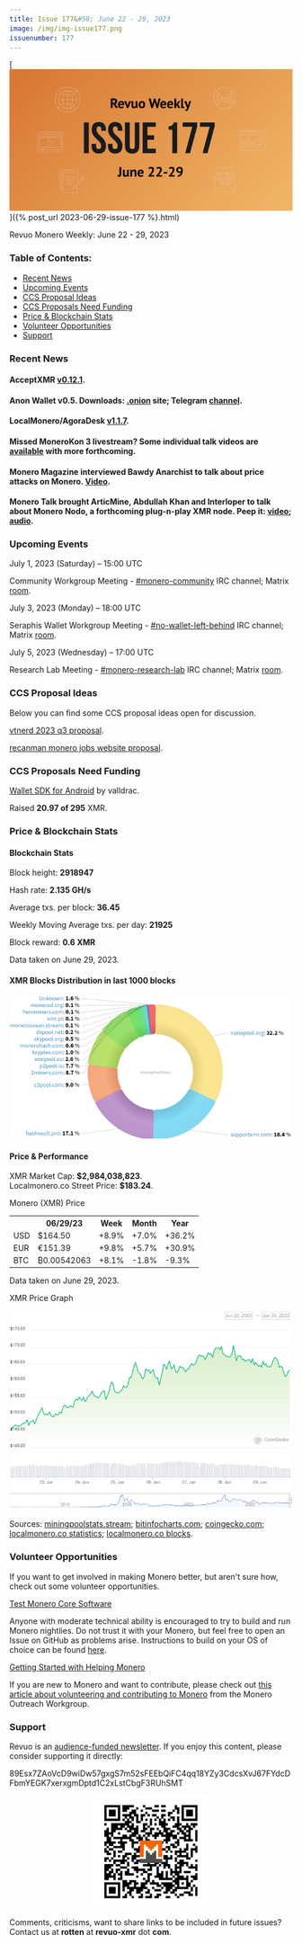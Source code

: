 ```yaml
---
title: Issue 177&#58; June 22 - 29, 2023
image: /img/img-issue177.png
issuenumber: 177
---
```

[<img src="/img/img-issue177.png" alt="Revuo Monero Weekly #177 Slide" class="img-lead">]({% post_url 2023-06-29-issue-177 %}.html)

<p class="text-lead">Revuo Monero Weekly: June 22 - 29, 2023</p>
<!--more-->

<h3>Table of Contents:</h3>
<ul class="contents">
    <li><a href="#news">Recent News</a></li>
    <li><a href="#events">Upcoming Events</a></li>
    <li><a href="#ideas">CCS Proposal Ideas</a></li>
    <li><a href="#proposals">CCS Proposals Need Funding</a></li>
    <li><a href="#stats">Price & Blockchain Stats</a></li>
    <li><a href="#volunteer">Volunteer Opportunities</a></li>
    <li><a href="#support">Support</a></li>
</ul>

<h3 id="news">Recent News</h3>

<div class="newsbyte">
    <h4>AcceptXMR <a href="https://github.com/busyboredom/acceptxmr/releases/tag/v0.12.1" target="_blank">v0.12.1</a>.</h4>
</div>

<div class="newsbyte">
    <h4>Anon Wallet v0.5. Downloads: <a href="http://anonero5wmhraxqsvzq2ncgptq6gq45qoto6fnkfwughfl4gbt44swad.onion" target="_blank">.onion</a> site; Telegram <a href="https://t.me/anoneroapks" target="_blank">channel</a>.</h4>
</div>

<div class="newsbyte">
    <h4>LocalMonero/AgoraDesk <a href="https://github.com/AgoraDesk-LocalMonero/agoradesk-app-foss/releases/tag/v1.1.7" target="_blank">v1.1.7</a>.</h4>
</div>

<div class="newsbyte">
    <h4>Missed MoneroKon 3 livestream? Some individual talk videos are <a href="https://piped.adminforge.de/playlist?list=PLsSYUeVwrHBnhmKicJpbbFMyKRTU0a7AO" target="_blank">available</a> with more forthcoming.</h4>
</div>

<div class="newsbyte">
    <h4>Monero Magazine interviewed Bawdy Anarchist to talk about price attacks on Monero. <a href="https://piped.adminforge.de/watch?v=Hjpf4TlT9Uw" target="_blank">Video</a>.</h4>
</div>

<div class="newsbyte">
    <h4>Monero Talk brought ArticMine, Abdullah Khan and Interloper to talk about Monero Nodo, a forthcoming plug-n-play XMR node. Peep it: <a href="https://piped.adminforge.de/watch?v=ejh2Hgks74I" target="_blank">video</a>; <a href="https://www.monerotalk.live/monero-nodo-a-plug-play-monero-node-device-with-articmine-abdullah-khan-and-interloper-brindel" target="_blank">audio</a>.</h4>
</div>

<h3 id="events">Upcoming Events</h3>

<div class="event">
    <p class="date" markdown="1">July 1, 2023 (Saturday) – 15:00 UTC</p>
    <p markdown="1">Community Workgroup Meeting - <a href="irc://irc.libera.chat/#monero-community" target="_blank">#monero-community</a> IRC channel; Matrix <a href="https://matrix.to/#/#monero-community:monero.social" target="_blank">room</a>.</p>
</div>

<div class="event">
    <p class="date" markdown="1">July 3, 2023 (Monday) – 18:00 UTC</p>
    <p markdown="1">Seraphis Wallet Workgroup Meeting - <a href="irc://irc.libera.chat/#no-wallet-left-behind" target="_blank">#no-wallet-left-behind</a> IRC channel; Matrix <a href="https://matrix.to/#/#no-wallet-left-behind:monero.social" target="_blank">room</a>.</p>
</div>

<div class="event">
    <p class="date" markdown="1">July 5, 2023 (Wednesday) – 17:00 UTC</p>
    <p markdown="1">Research Lab Meeting - <a href="irc://irc.libera.chat/#monero-research-lab" target="_blank">#monero-research-lab</a> IRC channel; Matrix <a href="https://matrix.to/#/#monero-research-lab:monero.social" target="_blank">room</a>.</p>
</div>

<h3 id="ideas">CCS Proposal Ideas</h3>

<p>Below you can find some CCS proposal ideas open for discussion.</p>

<div class="proposal">
<p><a href="https://repo.getmonero.org/monero-project/ccs-proposals/-/merge_requests/391" target="_blank">vtnerd 2023 q3 proposal</a>.</p>
</div>

<div class="proposal">
<p><a href="https://repo.getmonero.org/monero-project/ccs-proposals/-/merge_requests/395" target="_blank">recanman monero jobs website proposal</a>.</p>
</div>

<h3 id="proposals">CCS Proposals Need Funding</h3>

<div class="proposal">
    <p><a href="https://ccs.getmonero.org/proposals/vd-wallet-sdk-android.html" target="_blank">Wallet SDK for Android</a> by valldrac.</p>
    <p>Raised <b>20.97 of 295</b> XMR.</p>
</div>

<h3 id="stats">Price & Blockchain Stats</h3>

<h4 class="stat">Blockchain Stats</h4>

<div class="bcstats">
    <p>Block height: <b>2918947</b></p>
    <p>Hash rate: <b>2.135 GH/s</b></p>
    <p>Average txs. per block: <b>36.45</b></p>
    <p>Weekly Moving Average txs. per day: <b>21925</b></p>
    <p>Block reward: <b>0.6 XMR</b></p>
</div>
<p class="note">Data taken on June 29, 2023.</p>

<h4 class="stat">XMR Blocks Distribution in last 1000 blocks</h4>
<p><img src="/img/hashrate-pool-distribution-0629.png" alt="Hashrate Pool Distribution Pie Chart"/></p>

<h4 class="stat" id="price-stat">Price & Performance</h4>

<div class="price-intro">XMR Market Cap: <b>$2,984,038,823</b>.<br/>Localmonero.co Street Price: <b>$183.24</b>.</div>

<p class="table-title">Monero (XMR) Price</p>
<table class="price-table">
  <tr class="row1">
    <th></th>
    <th>06/29/23</th>
    <th>Week</th>
    <th>Month</th>
    <th>Year</th>
  </tr>
  <tr>
    <td data-th="XMR to">USD</td>
    <td data-th="06/29/23">$164.50</td>
    <td data-th="Week" class="green">+8.9%</td>
    <td data-th="Month" class="green">+7.0%</td>
    <td data-th="Year" class="green">+36.2%</td>
  </tr>
  <tr class="row3">
    <td data-th="XMR to">EUR</td>
    <td data-th="06/29/23">€151.39</td>
    <td data-th="Week" class="green">+9.8%</td>
    <td data-th="Month" class="green">+5.7%</td>
    <td data-th="Year" class="green">+30.9%</td>
  </tr>
  <tr>
    <td data-th="XMR to">BTC</td>
    <td data-th="06/29/23">₿0.00542063</td>
    <td data-th="Week" class="green">+8.1%</td>
    <td data-th="Month" class="red">-1.8%</td>
    <td data-th="Year" class="red">-9.3%</td>
  </tr>
</table>
<p class="note">Data taken on June 29, 2023.</p>

<p class="table-title">XMR Price Graph</p>

![XMR Price Graph 06/22/23-06/29/23](/img/weekly-chart-0629.png "XMR Price Graph 06/22/23-06/29/23")

Sources: <a href="https://miningpoolstats.stream/monero" target="_blank">miningpoolstats.stream</a>; <a href="https://bitinfocharts.com/monero/" target="_blank">bitinfocharts.com</a>; <a href="https://www.coingecko.com/en/coins/monero" target="_blank">coingecko.com</a>; <a href="https://localmonero.co/statistics" target="_blank">localmonero.co statistics</a>; <a href="https://localmonero.co/blocks" target="_blank">localmonero.co blocks</a>.

<h3 id="volunteer">Volunteer Opportunities</h3>

<p>If you want to get involved in making Monero better, but aren't sure how, check out some volunteer opportunities.</p>

<div class="newsbyte">
    <p class="date"><a href="https://github.com/monero-project/monero" target="_blank">Test Monero Core Software</a></p>
    <p>Anyone with moderate technical ability is encouraged to try to build and run Monero nightlies. Do not trust it with your Monero, but feel free to open an Issue on GitHub as problems arise. Instructions to build on your OS of choice can be found <a href="https://github.com/monero-project/monero#compiling-monero-from-source" target="_blank">here</a>. </p>
</div>

<div class="newsbyte">
    <p class="date"><a href="https://github.com/monero-project/monero" target="_blank">Getting Started with Helping Monero</a></p>
    <p>If you are new to Monero and want to contribute, please check out <a href="https://www.monerooutreach.org/stories/getting-started-helping-monero.php" target="_blank">this article about volunteering and contributing to Monero</a> from the Monero Outreach Workgroup. </p>
</div>

<h3 id="support">Support</h3>

<p markdown="1">Revuo is an <a href="https://revuo-xmr.com/support/">audience-funded newsletter</a>. If you enjoy this content, please consider supporting it directly:</p>

<p class="address" markdown="1">89Esx7ZAoVcD9wiDw57gxgS7m52sFEEbQiFC4qq18YZy3CdcsXvJ67FYdcDFbmYEGK7xerxgmDptd1C2xLstCbgF3RUhSMT</p>

<p><center><a href="monero:89Esx7ZAoVcD9wiDw57gxgS7m52sFEEbQiFC4qq18YZy3CdcsXvJ67FYdcDFbmYEGK7xerxgmDptd1C2xLstCbgF3RUhSMT" class="qr"><img src="/img/donate-monero.jpg" style="max-width: 200px;"/></a></center></p>

Comments, criticisms, want to share links to be included in future issues? Contact us at **rotten** at **revuo-xmr** dot **com**.
